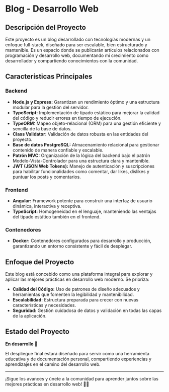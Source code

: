 # Blog - Desarrollo Web

## Descripción del Proyecto

Este proyecto es un blog desarrollado con tecnologías modernas y un enfoque full-stack, diseñado para ser escalable, bien estructurado y mantenible. Es un espacio donde se publicarán artículos relacionados con programación y desarrollo web, documentando mi crecimiento como desarrollador y compartiendo conocimientos con la comunidad.

## Características Principales

### Backend

- **Node.js y Express:** Garantizan un rendimiento óptimo y una estructura modular para la gestión del servidor.
- **TypeScript:** Implementación de tipado estático para mejorar la calidad del código y reducir errores en tiempo de ejecución.
- **TypeORM:** Mapeo objeto-relacional (ORM) para una gestión eficiente y sencilla de la base de datos.
- **Class Validator:** Validación de datos robusta en las entidades del proyecto.
- **Base de datos PostgreSQL:** Almacenamiento relacional para gestionar contenido de manera confiable y escalable.
- **Patrón MVC:** Organización de la lógica del backend bajo el patrón Modelo-Vista-Controlador para una estructura clara y mantenible.
- **JWT (JSON Web Tokens):** Manejo de autenticación y suscripciones para habilitar funcionalidades como comentar, dar likes, dislikes y puntuar los posts y comentarios.

### Frontend

- **Angular:** Framework potente para construir una interfaz de usuario dinámica, interactiva y receptiva.
- **TypeScript:** Homogeneidad en el lenguaje, manteniendo las ventajas del tipado estático también en el frontend.

### Contenedores

- **Docker:** Contenedores configurados para desarrollo y producción, garantizando un entorno consistente y fácil de desplegar.

## Enfoque del Proyecto

Este blog está concebido como una plataforma integral para explorar y aplicar las mejores prácticas en desarrollo web moderno. Se prioriza:

- **Calidad del Código:** Uso de patrones de diseño adecuados y herramientas que fomenten la legibilidad y mantenibilidad.
- **Escalabilidad:** Estructura preparada para crecer con nuevas características y necesidades.
- **Seguridad:** Gestión cuidadosa de datos y validación en todas las capas de la aplicación.

## Estado del Proyecto

**En desarrollo 🚀**

El despliegue final estará diseñado para servir como una herramienta educativa y de documentación personal, compartiendo experiencias y aprendizajes en el camino del desarrollo web.

---

¡Sigue los avances y únete a la comunidad para aprender juntos sobre las mejores prácticas en desarrollo web! 🎉😊
